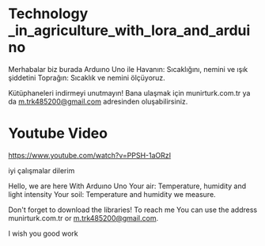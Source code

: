 # Technology _in_agriculture_with_lora_and_arduino


Merhabalar biz burada 
Arduıno Uno ile 
Havanın: 
Sıcaklığını, nemini ve ışık şiddetini
Toprağın:
Sıcaklık ve nemini 
ölçüyoruz.

Kütüphaneleri indirmeyi unutmayın!
Bana ulaşmak için 
munirturk.com.tr ya da m.trk485200@gmail.com adresinden oluşabilirsiniz.

# Youtube Video 
https://www.youtube.com/watch?v=PPSH-1aORzI

iyi çalışmalar dilerim 

Hello, we are here
With Arduıno Uno
Your air:
Temperature, humidity and light intensity
Your soil:
Temperature and humidity
we measure.

Don't forget to download the libraries!
To reach me
You can use the address munirturk.com.tr or m.trk485200@gmail.com.


I wish you good work
